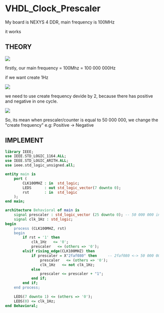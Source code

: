 # VHDL_Clock_Prescaler
 
My board is NEXYS 4 DDR, main frequency is 100MHz

it works

## THEORY

<img src="http://chart.googleapis.com/chart?cht=tx&chl= Time = 1 / Frequency" style="border:none;">

firstly, our main frequency = 100Mhz = 100 000 000Hz

if we want create 1Hz

<img src="http://chart.googleapis.com/chart?cht=tx&chl= CreateFrequency = MainFrequency / 1 = 100 000 000Hz" style="border:none;">

 we need to use create frequency devide by 2, because there has positive and negative in one cycle.

<img src="http://chart.googleapis.com/chart?cht=tx&chl= HalfFrequency = CreateFrequency / 2 = 100 000 000/2 = 50 000 000Hz" style="border:none;">

So, its mean when prescaler/counter is equal to 50 000 000, we change the "create frequency" e.g: Positive -> Negative

## IMPLEMENT

```VHDL
library IEEE;
use IEEE.STD_LOGIC_1164.ALL;
use IEEE.STD_LOGIC_ARITH.ALL;
use ieee.std_logic_unsigned.all;

entity main is
    port (
        CLK100MHZ : in  std_logic;
        LEDS      : out std_logic_vector(7 downto 0);
        rst       : in  std_logic
    );
end main;

architecture Behavioral of main is
    signal prescaler : std_logic_vector (25 downto 0); -- 50 000 000 in binary have 26 bits
    signal clk_1Hz : std_logic;
begin
    process (CLK100MHZ, rst)
    begin
        if rst = '1' then
            clk_1Hz   <= '0';
            prescaler   <= (others => '0');
        elsif rising_edge(CLK100MHZ) then   
            if prescaler = X"2faf080" then     -- 2faf080 <-> 50 000 000 in hex
                prescaler   <= (others => '0');
                clk_1Hz   <= not clk_1Hz;
            else
                prescaler <= prescaler + "1";
            end if;
        end if;
    end process;
      
    LEDS(7 downto 1) <= (others => '0');
    LEDS(0) <= clk_1Hz;
end Behavioral;

```

